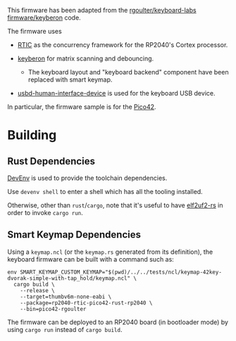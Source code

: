 This firmware has been adapted from the [rgoulter/keyboard-labs firmware/keyberon](https://github.com/rgoulter/keyboard-labs/tree/master/firmware/keyberon) code.

The firmware uses

- [RTIC](https://rtic.rs/1/book/en/) as the concurrency framework for the RP2040's Cortex processor.

- [keyberon](https://github.com/TeXitoi/keyberon) for matrix scanning and debouncing.

  - The keyboard layout and "keyboard backend" component have been replaced with smart keymap.

- [usbd-human-interface-device](https://github.com/dlkj/usbd-human-interface-device) is used
 for the keyboard USB device.

In particular, the firmware sample is for the
[Pico42](https://github.com/rgoulter/keyboard-labs/releases/tag/pico42-rev2023.2).

# Building

## Rust Dependencies

[DevEnv](https://devenv.sh/) is used to provide the toolchain dependencies.

Use `devenv shell` to enter a shell which has all the tooling installed.

Otherwise, other than `rust`/`cargo`, note that it's useful to have
[elf2uf2-rs](https://github.com/JoNil/elf2uf2-rs) in order to invoke `cargo run`.

## Smart Keymap Dependencies

Using a `keymap.ncl` (or the `keymap.rs` generated from its definition),
the keyboard firmware can be built with a command such as:

```
env SMART_KEYMAP_CUSTOM_KEYMAP="$(pwd)/../../tests/ncl/keymap-42key-dvorak-simple-with-tap_hold/keymap.ncl" \
  cargo build \
    --release \
    --target=thumbv6m-none-eabi \
    --package=rp2040-rtic-pico42-rust-rp2040 \
    --bin=pico42-rgoulter
```

The firmware can be deployed to an RP2040 board (in bootloader mode)
 by using `cargo run` instead of `cargo build`.
